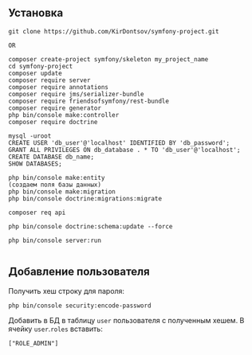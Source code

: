 Установка
---------
~~~
git clone https://github.com/KirDontsov/symfony-project.git

OR

composer create-project symfony/skeleton my_project_name
cd symfony-project
composer update
composer require server
composer require annotations
composer require jms/serializer-bundle
composer require friendsofsymfony/rest-bundle
composer require generator
php bin/console make:controller
composer require doctrine

mysql -uroot
CREATE USER 'db_user'@'localhost' IDENTIFIED BY 'db_password';
GRANT ALL PRIVILEGES ON db_database . * TO 'db_user'@'localhost';
CREATE DATABASE db_name;
SHOW DATABASES;

php bin/console make:entity
(создаем поля базы данных)
php bin/console make:migration
php bin/console doctrine:migrations:migrate

composer req api

php bin/console doctrine:schema:update --force

php bin/console server:run


~~~

Добавление пользователя
-----------------------
Получить хеш строку для пароля:
~~~
php bin/console security:encode-password
~~~
Добавить в БД в таблицу `user` пользователя с полученным хешем. В ячейку `user`.`roles` вставить:
~~~
["ROLE_ADMIN"]
~~~

